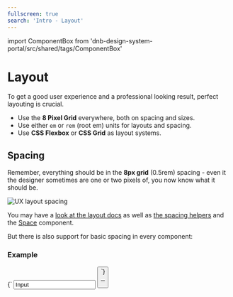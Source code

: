 ```yaml
---
fullscreen: true
search: 'Intro - Layout'
---
```


import ComponentBox from 'dnb-design-system-portal/src/shared/tags/ComponentBox'

<Intro>

# Layout

To get a good user experience and a professional looking result, perfect layouting is crucial.

- Use the **8 Pixel Grid** everywhere, both on spacing and sizes.
- Use either `em` or `rem` (root em) units for layouts and spacing.
- Use **CSS Flexbox** or **CSS Grid** as layout systems.

## Spacing

Remember, everything should be in the **8px grid** (0.5rem) spacing - even it the designer sometimes are one or two pixels of, you now know what it should be.

![UX layout spacing](../usage/assets/ux-layout-spacing.png)

You may have a [look at the layout docs](!/uilib/usage/layout) as well as [the spacing helpers](!/uilib/usage/layout/spacing) and the [Space](/uilib/components/space) component.

But there is also support for basic spacing in every component:

### Example

<ComponentBox>
{`
<Input label="My Input" value="Input" right="small" />
<Button text="Button" />
`}
</ComponentBox>

---

<IntroFooter href="/uilib/intro/11-components-elements-extensions" text="Next - Components, Elements and Extensions" />

</Intro>
